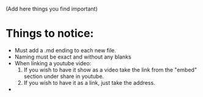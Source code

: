(Add here things you find important)

# Things to notice:

- Must add a .md ending to each new file.
- Naming must be exact and without any blanks
- When linking a youtube video:
    1. If you wish to have it show as a video take the link from the "embed" section under share in youtube.
    2. If you wish to have it as a link, just take the address.
-
   
